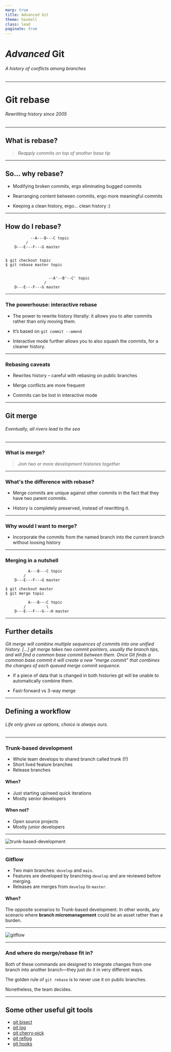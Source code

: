 ```yaml
---
marp: true
title: Advanced Git
theme: haskell
class: lead
paginate: true
---
```


# _Advanced_ **Git**
###### A history of conflicts among branches

---

# Git **rebase**

###### *Rewritting history since 2005*

---

## **What** is rebase?

> _Reapply commits on top of another base tip_

---

## So... **why** rebase?

- Modifying broken commits, ergo eliminating bugged commits

- Rearranging content between commits, ergo more meaningful commits

- Keeping a clean history, ergo... clean history :)

---

## **How** do I rebase?

```
           --A---B---C topic
         /
    D---E---F---G master


$ git checkout topic
$ git rebase master topic


                   --A'--B'--C' topic
                 /
    D---E---F---G master
```

---

### The powerhouse: **interactive** rebase

- The power to rewrite history literally: it allows you to alter commits rather than only moving them.

- It’s based on `git commit --amend`

- Interactive mode further allows you to also squash the commits, for a cleaner history.

---

### Rebasing **caveats**

- Rewrites history – careful with rebasing on public branches

- Merge conflicts are more frequent

- Commits can be lost in interactive mode

---

## Git **merge**

###### *Eventually, all rivers lead to the sea*

---

### **What** is merge?

> _Join two or more development histories together_

---

### What's the **difference** with rebase?

- Merge commits are unique against other commits in the fact that they have two parent commits.

- History is completely preserved, instead of rewritting it.

---

### **Why** would I want to merge?

- Incorporate the commits from the named branch into the current branch without loosing history

---

### **Merging** in a nutshell

```
          A---B---C topic
        /
    D---E---F---G master

$ git checkout master
$ git merge topic

          A---B---C topic
        /         \
    D---E---F---G---H master
```

---

## Further **details**

*Git merge will combine multiple sequences of commits into one unified history. [...] git merge takes two commit pointers, usually the branch tips, and will find a common base commit between them. Once Git finds a common base commit it will create a new "merge commit" that combines the changes of each queued merge commit sequence.*

- If a piece of data that is changed in both histories git will be unable to automatically combine them.

- Fast-forward vs 3-way merge

---

## Defining a **workflow**

###### *Life only gives us options, choice is always ours.*

---

### **Trunk**-based development
- Whole team develops to shared branch called trunk (!!) 
- Short lived feature branches
- Release branches

#### When?
- Just starting up/need quick iterations
- Mostly senior developers

#### When not?
- Open source projects
- Mostly junior developers

---

![trunk-based-development](https://www.gocd.org/assets/images/blog/cd-considerations/trunk-based-development-6995662e.png)

---

### **Gitflow** 
- Two main branches: `develop` and `main`.
- Features are developed by branching `develop` and are reviewed before merging.
- Releases are merges from `develop` to `master`.

#### When?
The opposite scenarios to Trunk-based development. In other words, any scenario where **branch micromanagement** could be an asset rather than a burden.

---

![gitflow](https://wac-cdn.atlassian.com/dam/jcr:61ccc620-5249-4338-be66-94d563f2843c/05%20(2).svg?cdnVersion=621)

---

### And where do merge/rebase fit in?

Both of these commands are designed to integrate changes from one branch into another branch—they just do it in very different ways.

The golden rule of `git rebase` is to never use it on public branches.

Nonetheless, the team decides.

---

## Some other useful git **tools**

- [git bisect](https://thoughtbot.com/blog/git-bisect)
- [git log](https://www.atlassian.com/git/tutorials/git-log)
- [git cherry-pick](https://www.atlassian.com/git/tutorials/cherry-pick)
- [git reflog](https://www.atlassian.com/git/tutorials/rewriting-history/git-reflog)
- [git hooks](https://githooks.com/)